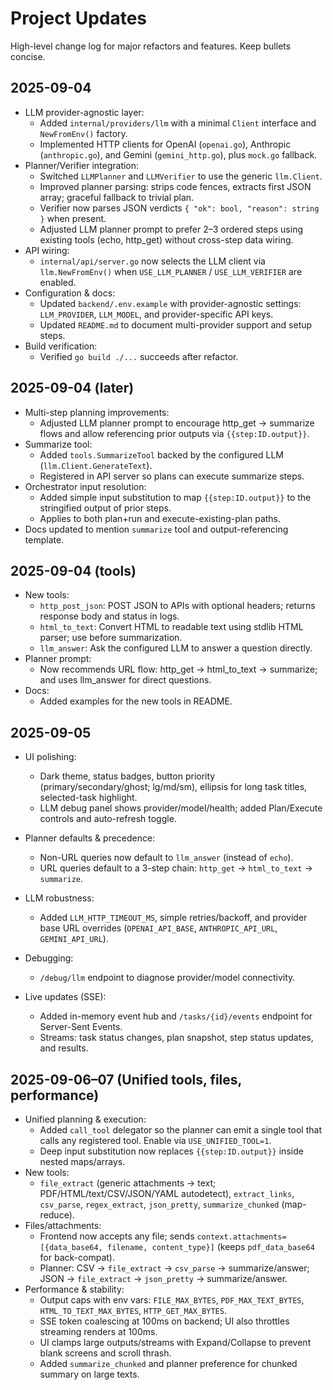 # Project Updates

High-level change log for major refactors and features. Keep bullets concise.

## 2025-09-04

- LLM provider-agnostic layer:
  - Added `internal/providers/llm` with a minimal `Client` interface and `NewFromEnv()` factory.
  - Implemented HTTP clients for OpenAI (`openai.go`), Anthropic (`anthropic.go`), and Gemini (`gemini_http.go`), plus `mock.go` fallback.
- Planner/Verifier integration:
  - Switched `LLMPlanner` and `LLMVerifier` to use the generic `llm.Client`.
  - Improved planner parsing: strips code fences, extracts first JSON array; graceful fallback to trivial plan.
  - Verifier now parses JSON verdicts `{ "ok": bool, "reason": string }` when present.
  - Adjusted LLM planner prompt to prefer 2–3 ordered steps using existing tools (echo, http_get) without cross-step data wiring.
- API wiring:
  - `internal/api/server.go` now selects the LLM client via `llm.NewFromEnv()` when `USE_LLM_PLANNER` / `USE_LLM_VERIFIER` are enabled.
- Configuration & docs:
  - Updated `backend/.env.example` with provider-agnostic settings: `LLM_PROVIDER`, `LLM_MODEL`, and provider-specific API keys.
  - Updated `README.md` to document multi-provider support and setup steps.
- Build verification:
  - Verified `go build ./...` succeeds after refactor.

## 2025-09-04 (later)

- Multi-step planning improvements:
  - Adjusted LLM planner prompt to encourage http_get → summarize flows and allow referencing prior outputs via `{{step:ID.output}}`.
- Summarize tool:
  - Added `tools.SummarizeTool` backed by the configured LLM (`llm.Client.GenerateText`).
  - Registered in API server so plans can execute summarize steps.
- Orchestrator input resolution:
  - Added simple input substitution to map `{{step:ID.output}}` to the stringified output of prior steps.
  - Applies to both plan+run and execute-existing-plan paths.
 - Docs updated to mention `summarize` tool and output-referencing template.

## 2025-09-04 (tools)

- New tools:
  - `http_post_json`: POST JSON to APIs with optional headers; returns response body and status in logs.
  - `html_to_text`: Convert HTML to readable text using stdlib HTML parser; use before summarization.
  - `llm_answer`: Ask the configured LLM to answer a question directly.
- Planner prompt:
  - Now recommends URL flow: http_get → html_to_text → summarize; and uses llm_answer for direct questions.
- Docs:
  - Added examples for the new tools in README.

## 2025-09-05

- UI polishing:
  - Dark theme, status badges, button priority (primary/secondary/ghost; lg/md/sm), ellipsis for long task titles, selected-task highlight.
  - LLM debug panel shows provider/model/health; added Plan/Execute controls and auto-refresh toggle.
- Planner defaults & precedence:
  - Non-URL queries now default to `llm_answer` (instead of `echo`).
  - URL queries default to a 3-step chain: `http_get` → `html_to_text` → `summarize`.
- LLM robustness:
  - Added `LLM_HTTP_TIMEOUT_MS`, simple retries/backoff, and provider base URL overrides (`OPENAI_API_BASE`, `ANTHROPIC_API_URL`, `GEMINI_API_URL`).
- Debugging:
  - `/debug/llm` endpoint to diagnose provider/model connectivity.

- Live updates (SSE):
  - Added in-memory event hub and `/tasks/{id}/events` endpoint for Server-Sent Events.
  - Streams: task status changes, plan snapshot, step status updates, and results.

## 2025-09-06–07 (Unified tools, files, performance)

- Unified planning & execution:
  - Added `call_tool` delegator so the planner can emit a single tool that calls any registered tool. Enable via `USE_UNIFIED_TOOL=1`.
  - Deep input substitution now replaces `{{step:ID.output}}` inside nested maps/arrays.
- New tools:
  - `file_extract` (generic attachments → text; PDF/HTML/text/CSV/JSON/YAML autodetect), `extract_links`, `csv_parse`, `regex_extract`, `json_pretty`, `summarize_chunked` (map-reduce).
- Files/attachments:
  - Frontend now accepts any file; sends `context.attachments=[{data_base64, filename, content_type}]` (keeps `pdf_data_base64` for back-compat).
  - Planner: CSV → `file_extract` → `csv_parse` → summarize/answer; JSON → `file_extract` → `json_pretty` → summarize/answer.
- Performance & stability:
  - Output caps with env vars: `FILE_MAX_BYTES`, `PDF_MAX_TEXT_BYTES`, `HTML_TO_TEXT_MAX_BYTES`, `HTTP_GET_MAX_BYTES`.
  - SSE token coalescing at 100ms on backend; UI also throttles streaming renders at 100ms.
  - UI clamps large outputs/streams with Expand/Collapse to prevent blank screens and scroll thrash.
  - Added `summarize_chunked` and planner preference for chunked summary on large texts.
